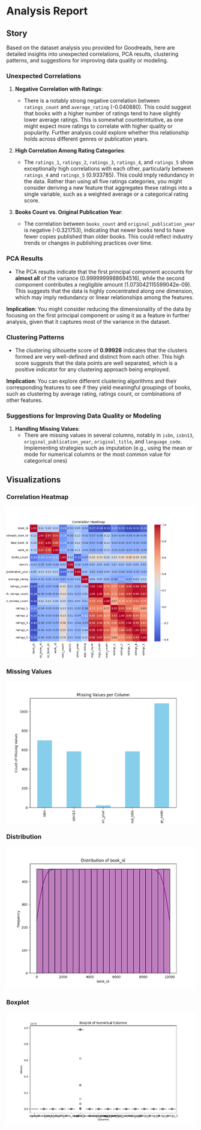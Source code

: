 # Analysis Report

## Story

Based on the dataset analysis you provided for Goodreads, here are detailed insights into unexpected correlations, PCA results, clustering patterns, and suggestions for improving data quality or modeling.

### Unexpected Correlations
1. **Negative Correlation with Ratings**: 
   - There is a notably strong negative correlation between `ratings_count` and `average_rating` (-0.040880). This could suggest that books with a higher number of ratings tend to have slightly lower average ratings. This is somewhat counterintuitive, as one might expect more ratings to correlate with higher quality or popularity. Further analysis could explore whether this relationship holds across different genres or publication years.

2. **High Correlation Among Rating Categories**:
   - The `ratings_1`, `ratings_2`, `ratings_3`, `ratings_4`, and `ratings_5` show exceptionally high correlations with each other, particularly between `ratings_4` and `ratings_5` (0.933785). This could imply redundancy in the data. Rather than using all five ratings categories, you might consider deriving a new feature that aggregates these ratings into a single variable, such as a weighted average or a categorical rating score.

3. **Books Count vs. Original Publication Year**:
   - The correlation between `books_count` and `original_publication_year` is negative (-0.321753), indicating that newer books tend to have fewer copies published than older books. This could reflect industry trends or changes in publishing practices over time.

### PCA Results
- The PCA results indicate that the first principal component accounts for **almost all** of the variance (0.9999999988694516), while the second component contributes a negligible amount (1.073042115599042e-09). This suggests that the data is highly concentrated along one dimension, which may imply redundancy or linear relationships among the features. 

**Implication**: You might consider reducing the dimensionality of the data by focusing on the first principal component or using it as a feature in further analysis, given that it captures most of the variance in the dataset.

### Clustering Patterns
- The clustering silhouette score of **0.99926** indicates that the clusters formed are very well-defined and distinct from each other. This high score suggests that the data points are well separated, which is a positive indicator for any clustering approach being employed.

**Implication**: You can explore different clustering algorithms and their corresponding features to see if they yield meaningful groupings of books, such as clustering by average rating, ratings count, or combinations of other features.

### Suggestions for Improving Data Quality or Modeling
1. **Handling Missing Values**:
   - There are missing values in several columns, notably in `isbn`, `isbn13`, `original_publication_year`, `original_title`, and `language_code`. Implementing strategies such as imputation (e.g., using the mean or mode for numerical columns or the most common value for categorical ones)

## Visualizations
### Correlation Heatmap
![Correlation Heatmap](correlation_heatmap.png)
### Missing Values
![Missing Values](goodreads\missing_values.png)
### Distribution
![Distribution](goodreads\distribution.png)
### Boxplot
![Boxplot](goodreads\boxplot.png)

